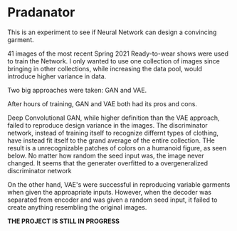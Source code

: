 # Pradanator
This is an experiment to see if Neural Network can design a convincing garment.

41 images of the most recent Spring 2021 Ready-to-wear shows were used to train the Network.
I only wanted to use one collection of images since bringing in other collections, while increasing the data pool, would introduce higher variance in data.

Two big approaches were taken: GAN and VAE.

After hours of training, GAN and VAE both had its pros and cons.

Deep Convolutional GAN, while higher definition than the VAE approach, failed to reproduce design variance in the images.
The discriminator network, instead of training itself to recognize differnt types of clothing, have instead fit itself to the grand average of the entire collection.
THe result is a unrecognizable patches of colors on a humanoid figure, as seen below. No matter how random the seed input was, the image never changed. It seems that the generater overfitted to a overgeneralized discriminator network


On the other hand, VAE's were successful in reproducing variable garments when given the approapriate inputs. However, when the decoder was separated from encoder and was given a random seed input, it failed to create anything resembling the original images.

**THE PROJECT IS STILL IN PROGRESS**
